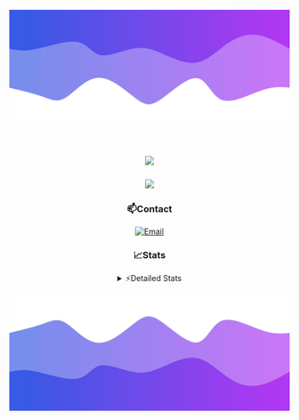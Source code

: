 ![Header](./header.png)
<div align="center">

<h1 align="center">
  <a href="https://git.io/typing-svg">
    <img src="https://readme-typing-svg.herokuapp.com/?lines=Hello,+There!+👋;This+is+chicho.;CEO+on+Hely+Development....;&center=true&size=25">
  </a>
</h1>
  
<p align="center">
  <img src="https://lanyard.cnrad.dev/api/852683595378196480" />
</p>

### 📫Contact
  [![Email](https://img.shields.io/badge/Email-gastondalla@gmail.com-04619f?style=for-the-badge&logo=gmail&logoColor=white)](mailto:gastondalla@gmail.com)
</br>  
### 📈Stats
<details>
    <summary> ⚡Detailed Stats</summary>
    <br/>

<!--START_SECTION:waka-->
![Code Time](http://img.shields.io/badge/Code%20Time-207%20hrs%2054%20mins-blue)

![Profile Views](http://img.shields.io/badge/Profile%20Views-5-blue)

**🐱 My GitHub Data** 

> 📦 39.5 kB Used in GitHub's Storage 
 > 
> 🏆 15 Contributions in the Year 2023
 > 
> 🚫 Not Opted to Hire
 > 
> 📜 7 Public Repositories 
 > 
> 🔑 9 Private Repositories 
 > 
**I'm a Night 🦉** 

```text
🌞 Morning                13 commits          ██░░░░░░░░░░░░░░░░░░░░░░░   07.14 % 
🌆 Daytime                17 commits          ██░░░░░░░░░░░░░░░░░░░░░░░   09.34 % 
🌃 Evening                91 commits          ████████████░░░░░░░░░░░░░   50.00 % 
🌙 Night                  61 commits          ████████░░░░░░░░░░░░░░░░░   33.52 % 
```
📅 **I'm Most Productive on Wednesday** 

```text
Monday                   12 commits          ██░░░░░░░░░░░░░░░░░░░░░░░   06.59 % 
Tuesday                  36 commits          █████░░░░░░░░░░░░░░░░░░░░   19.78 % 
Wednesday                42 commits          ██████░░░░░░░░░░░░░░░░░░░   23.08 % 
Thursday                 22 commits          ███░░░░░░░░░░░░░░░░░░░░░░   12.09 % 
Friday                   23 commits          ███░░░░░░░░░░░░░░░░░░░░░░   12.64 % 
Saturday                 19 commits          ███░░░░░░░░░░░░░░░░░░░░░░   10.44 % 
Sunday                   28 commits          ████░░░░░░░░░░░░░░░░░░░░░   15.38 % 
```


📊 **This Week I Spent My Time On** 

```text
🕑︎ Time Zone: America/Argentina/Buenos_Aires

💬 Programming Languages: 
Python                   4 hrs 7 mins        ████████░░░░░░░░░░░░░░░░░   31.63 % 
HTML                     3 hrs 33 mins       ███████░░░░░░░░░░░░░░░░░░   27.19 % 
C#                       2 hrs 55 mins       ██████░░░░░░░░░░░░░░░░░░░   22.33 % 
Other                    1 hr 33 mins        ███░░░░░░░░░░░░░░░░░░░░░░   11.96 % 
CSS                      28 mins             █░░░░░░░░░░░░░░░░░░░░░░░░   03.63 % 

🔥 Editors: 
VS Code                  8 hrs 31 mins       ████████████████░░░░░░░░░   65.25 % 
Visual Studio            4 hrs 32 mins       █████████░░░░░░░░░░░░░░░░   34.75 % 

🐱‍💻 Projects: 
Unknown Project          4 hrs 35 mins       █████████░░░░░░░░░░░░░░░░   35.16 % 
Hate                     3 hrs 39 mins       ███████░░░░░░░░░░░░░░░░░░   28.05 % 
Coder                    2 hrs 55 mins       ██████░░░░░░░░░░░░░░░░░░░   22.45 % 
pagina-1                 59 mins             ██░░░░░░░░░░░░░░░░░░░░░░░   07.63 % 
UnSkript                 39 mins             █░░░░░░░░░░░░░░░░░░░░░░░░   05.03 % 

💻 Operating System: 
Windows                  13 hrs 3 mins       █████████████████████████   100.00 % 
```

**I Mostly Code in JavaScript** 

```text
JavaScript               8 repos             █████████░░░░░░░░░░░░░░░░   36.36 % 
CSS                      3 repos             ███░░░░░░░░░░░░░░░░░░░░░░   13.64 % 
HTML                     2 repos             ██░░░░░░░░░░░░░░░░░░░░░░░   09.09 % 
C#                       2 repos             ██░░░░░░░░░░░░░░░░░░░░░░░   09.09 % 
Batchfile                1 repo              █░░░░░░░░░░░░░░░░░░░░░░░░   04.55 % 
```




 Last Updated on 07/07/2023 11:11:20 UTC
<!--END_SECTION:waka-->
</details>

![Footer](./footer.png)

